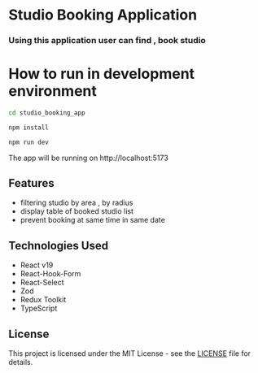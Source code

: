 # Studio Booking Application

### Using this application user can find , book studio

# How to run in development environment

```bash
cd studio_booking_app
```

```bash
npm install
```

```bash
npm run dev
```

The app will be running on http://localhost:5173

## Features

- filtering studio by area , by radius
- display table of booked studio list
- prevent booking at same time in same date

## Technologies Used

- React v19
- React-Hook-Form
- React-Select
- Zod
- Redux Toolkit
- TypeScript

## License

This project is licensed under the MIT License - see the [LICENSE](LICENSE.md) file for details.
